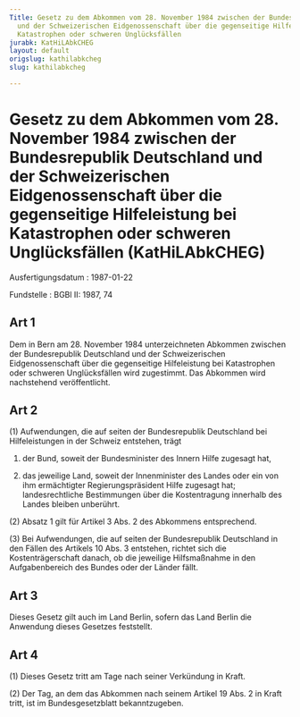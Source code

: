 ```yaml
---
Title: Gesetz zu dem Abkommen vom 28. November 1984 zwischen der Bundesrepublik Deutschland
  und der Schweizerischen Eidgenossenschaft über die gegenseitige Hilfeleistung bei
  Katastrophen oder schweren Unglücksfällen
jurabk: KatHiLAbkCHEG
layout: default
origslug: kathilabkcheg
slug: kathilabkcheg

---
```


# Gesetz zu dem Abkommen vom 28. November 1984 zwischen der Bundesrepublik Deutschland und der Schweizerischen Eidgenossenschaft über die gegenseitige Hilfeleistung bei Katastrophen oder schweren Unglücksfällen (KatHiLAbkCHEG)

Ausfertigungsdatum
:   1987-01-22

Fundstelle
:   BGBl II: 1987, 74

## Art 1

Dem in Bern am 28. November 1984 unterzeichneten Abkommen zwischen der
Bundesrepublik Deutschland und der Schweizerischen Eidgenossenschaft
über die gegenseitige Hilfeleistung bei Katastrophen oder schweren
Unglücksfällen wird zugestimmt. Das Abkommen wird nachstehend
veröffentlicht.

## Art 2

(1) Aufwendungen, die auf seiten der Bundesrepublik Deutschland bei
Hilfeleistungen in der Schweiz entstehen, trägt

1.  der Bund, soweit der Bundesminister des Innern Hilfe zugesagt hat,


2.  das jeweilige Land, soweit der Innenminister des Landes oder ein von
    ihm ermächtigter Regierungspräsident Hilfe zugesagt hat;
    landesrechtliche Bestimmungen über die Kostentragung innerhalb des
    Landes bleiben unberührt.




(2) Absatz 1 gilt für Artikel 3 Abs. 2 des Abkommens entsprechend.

(3) Bei Aufwendungen, die auf seiten der Bundesrepublik Deutschland in
den Fällen des Artikels 10 Abs. 3 entstehen, richtet sich die
Kostenträgerschaft danach, ob die jeweilige Hilfsmaßnahme in den
Aufgabenbereich des Bundes oder der Länder fällt.

## Art 3

Dieses Gesetz gilt auch im Land Berlin, sofern das Land Berlin die
Anwendung dieses Gesetzes feststellt.

## Art 4

(1) Dieses Gesetz tritt am Tage nach seiner Verkündung in Kraft.

(2) Der Tag, an dem das Abkommen nach seinem Artikel 19 Abs. 2 in
Kraft tritt, ist im Bundesgesetzblatt bekanntzugeben.

